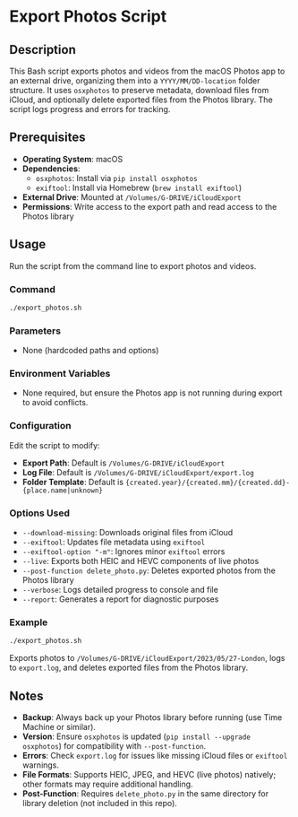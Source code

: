 # Export Photos Script

## Description
This Bash script exports photos and videos from the macOS Photos app to an external drive, organizing them into a `YYYY/MM/DD-location` folder structure. It uses `osxphotos` to preserve metadata, download files from iCloud, and optionally delete exported files from the Photos library. The script logs progress and errors for tracking.

## Prerequisites
- **Operating System**: macOS
- **Dependencies**:
  - `osxphotos`: Install via `pip install osxphotos`
  - `exiftool`: Install via Homebrew (`brew install exiftool`)
- **External Drive**: Mounted at `/Volumes/G-DRIVE/iCloudExport`
- **Permissions**: Write access to the export path and read access to the Photos library

## Usage
Run the script from the command line to export photos and videos.

### Command
```bash
./export_photos.sh
```

### Parameters
- None (hardcoded paths and options)

### Environment Variables
- None required, but ensure the Photos app is not running during export to avoid conflicts.

### Configuration
Edit the script to modify:
- **Export Path**: Default is `/Volumes/G-DRIVE/iCloudExport`
- **Log File**: Default is `/Volumes/G-DRIVE/iCloudExport/export.log`
- **Folder Template**: Default is `{created.year}/{created.mm}/{created.dd}-{place.name|unknown}`

### Options Used
- `--download-missing`: Downloads original files from iCloud
- `--exiftool`: Updates file metadata using `exiftool`
- `--exiftool-option "-m"`: Ignores minor `exiftool` errors
- `--live`: Exports both HEIC and HEVC components of live photos
- `--post-function delete_photo.py`: Deletes exported photos from the Photos library
- `--verbose`: Logs detailed progress to console and file
- `--report`: Generates a report for diagnostic purposes

### Example
```bash
./export_photos.sh
```
Exports photos to `/Volumes/G-DRIVE/iCloudExport/2023/05/27-London`, logs to `export.log`, and deletes exported files from the Photos library.

## Notes
- **Backup**: Always back up your Photos library before running (use Time Machine or similar).
- **Version**: Ensure `osxphotos` is updated (`pip install --upgrade osxphotos`) for compatibility with `--post-function`.
- **Errors**: Check `export.log` for issues like missing iCloud files or `exiftool` warnings.
- **File Formats**: Supports HEIC, JPEG, and HEVC (live photos) natively; other formats may require additional handling.
- **Post-Function**: Requires `delete_photo.py` in the same directory for library deletion (not included in this repo).